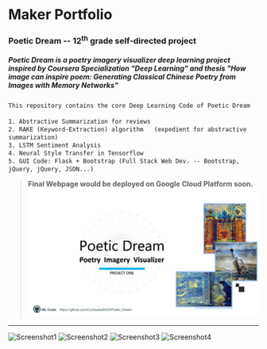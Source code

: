 # **Maker Portfolio**
<!DOCTYPE html>
<html lang="en">
  <head>
    <meta charset="utf-8">
    <meta http-equiv="X-UA-Compatible" content="IE=edge">
    <meta name="viewport" content="width=device-width, initial-scale=1">
    <h3>Poetic Dream -- 12<sup>th</sup> grade self-directed project</h3>
    <div><h5>Poetic Dream is a poetry imagery visualizer deep learning project inspired by Coursera Specialization "Deep Learning" and thesis <i>"How image can inspire poem: Generating Classical Chinese Poetry from Images with Memory Networks"</i></h5></div> 
  </head>
  <body>

    This repository contains the core Deep Learning Code of Poetic Dream
    
    1. Abstractive Summarization for reviews 
    2. RAKE (Keyword-Extraction) algorithm   (expedient for abstractive summarization)
    3. LSTM Sentiment Analysis
    4. Neural Style Transfer in Tensorflow
    5. GUI Code: Flask + Bootstrap (Full Stack Web Dev. -- Bootstrap, jQuery, jQuery, JSON...)
    
  </body>
  
</html>

> **Final Webpage would be deployed on Google Cloud Platform soon.**
![Poetic Dream Cover Photo](https://raw.githubusercontent.com/Curiouskid0423/Poetic_Dream/master/Poetic_Dream_Cover.png)
<hr>

![Screenshot1](https://raw.githubusercontent.com/Curiouskid0423/Poetic_Dream/master/UI-Screenshot/Screenshot-1.png)
![Screenshot2](https://raw.githubusercontent.com/Curiouskid0423/Poetic_Dream/master/UI-Screenshot/Screenshot-2.png)
![Screenshot3](https://raw.githubusercontent.com/Curiouskid0423/Poetic_Dream/master/UI-Screenshot/Screenshot-3.png)
![Screenshot4](https://raw.githubusercontent.com/Curiouskid0423/Poetic_Dream/master/UI-Screenshot/Screenshot-4.png)
